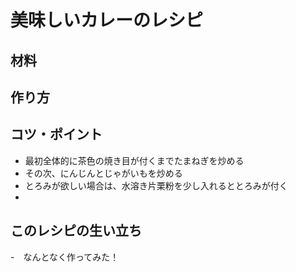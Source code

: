 # 美味しいカレーのレシピ
## 材料

## 作り方

## コツ・ポイント
- 最初全体的に茶色の焼き目が付くまでたまねぎを炒める
- その次、にんじんとじゃがいもを炒める
- とろみが欲しい場合は、水溶き片栗粉を少し入れるととろみが付く
- 
## このレシピの生い立ち
  -　なんとなく作ってみた！